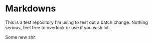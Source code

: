 # Markdowns

This is a test repository I'm using to test out a batch change. Nothing serious, feel free to overlook or use if you wish lol.

Some new shit
